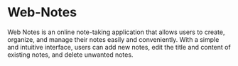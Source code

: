 # Web-Notes
 Web Notes is an online note-taking application that allows users to create, organize, and manage their notes easily and conveniently. With a simple and intuitive interface, users can add new notes, edit the title and content of existing notes, and delete unwanted notes.

